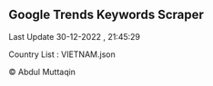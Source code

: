 

## Google Trends Keywords Scraper 
 
Last Update 30-12-2022 , 21:45:29

Country List :
VIETNAM.json



© Abdul Muttaqin 
